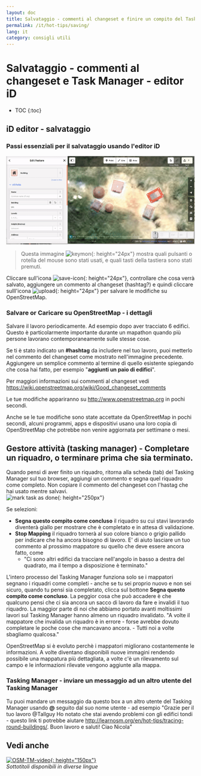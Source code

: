 ```yaml
---
layout: doc
title: Salvataggio - commenti al changeset e finire un compito del Task Manager e - editor iD
permalink: /it/hot-tips/saving/
lang: it
category: consigli utili
---
```


Salvataggio - commenti al changeset e Task Manager - editor iD
============

- TOC
{:toc}

iD editor - salvataggio
------------------

### Passi essenziali per il salvataggio usando l'editor iD ###

![saving][]

> Questa immagine ![keymon]{: height="24px"} mostra quali pulsanti o rotella del mouse sono stati usati, e quali tasti della tastiera sono stati premuti.  

Cliccare sull'icona ![save-icon]{: height="24px"}, controllare che cosa verrà salvato, aggiungere un commento al changeset (hashtag?) e quindi cliccare sulll'icona ![upload]{: height="24px"} per salvare le modifiche su OpenStreetMap.  

### Salvare or Caricare su OpenStreetMap - i dettagli ###

Salvare il lavoro periodicamente. Ad esempio dopo aver tracciato 6 edifici. Questo è particolarmente importante durante un mapathon quando più persone lavorano contemporaneamente sulle stesse cose.  

Se ti è stato indicato un **#hashtag** da includere nel tuo lavoro, puoi metterlo nel commento del changeset come mostrato nell'immagine precedente. Aggiungere un semplice commento al termine di quello esistente spiegando che cosa hai fatto, per esempio "**aggiunti un paio di edifici**".  

Per maggiori informazioni sui commenti al changeset vedi  <https://wiki.openstreetmap.org/wiki/Good_changeset_comments>  

Le tue modifiche appariranno su <http://www.openstreetmap.org> in pochi secondi.  

Anche se le tue modifiche sono state accettate da OpenStreetMap in pochi secondi, alcuni programmi, apps e dispositivi usano una loro copia di OpenStreetMap che potrebbe non venire aggiornata per settimane o mesi.  

Gestore attività (tasking manager) - Completare un riquadro, o terminare prima che sia terminato.  
-------------------------------------------------------------------

Quando pensi di aver finito un riquadro, ritorna alla scheda (tab) del Tasking Manager sul tuo browser, aggiungi un commento e segna quel riquadro come completo. Non copiare il commento del changeset con l'hastag che hai usato mentre salvavi.  
![mark task as done]{: height="250px"}  

Se selezioni:

- **Segna questo compito come concluso** il riquadro su cui stavi lavorando diventerà giallo per mostrare che è completato e in attesa di validazione.  
- **Stop Mapping** il riquadro tornerà al suo colore bianco o grigio pallido per indicare che ha ancora bisogno di lavoro. E' di aiuto lasciare un tuo commento al prossimo mappatore su quello che deve essere ancora fatto, come  
    - "Ci sono altri edifici da tracciare nell'angolo in basso a destra del quadrato, ma il tempo a disposizione è terminato."  

L'intero processo del Tasking Manager funziona solo se i mappatori segnano i riquadri come completi - anche se tu sei proprio nuovo e non sei sicuro, quando tu pensi sia completato, clicca sul bottone **Segna questo compito come concluso**. La peggior cosa che può accadere è che qualcuno pensi che ci sia ancora un sacco di lavoro da fare e invalidi il tuo riquadro. La maggior parte di noi che abbiamo portato avanti moltissimi lavori sul Tasking Manager hanno almeno un riquadro invalidato. "A volte il mappatore che invalida un riquadro è in errore - forse avrebbe dovuto completare le poche cose che mancavano ancora. - Tutti noi a volte sbagliamo qualcosa."  

OpenStreetMap si è evoluto perchè i mappatori migliorano costantemente le informazioni. A volte diventano disponibili nuove immagini rendendo possibile una mappatura più dettagliata, a volte c'è un rilevamento sul campo e le informazioni rilevate vengono aggiunte alla mappa.   

### Tasking Manager - inviare un messaggio ad un altro utente del Tasking Manager ###
Tu puoi mandare un messaggio da questo box a un altro utente del Tasking Manager usando **@** seguito dal suo nome utente - ad esempio "Grazie per il tuo lavoro @Tallguy Ho notato che stai avendo problemi con gli edifici tondi - questo link ti potrebbe aiutare http://learnosm.org/en/hot-tips/tracing-round-buildings/. Buon lavoro e saluti! Ciao Nicola"  

Vedi anche  
---------

[![OSM-TM-video]{: height="150px"}](https://www.youtube.com/watch?v=_feTGQXLf_M&list=PLb9506_-6FMHZ3nwn9heri3xjQKrSq1hN&index=9 "Humanitarian OpenStreetMap Team - Video formativi sul Gestore attività (tasking manager)")  
*Sottotitoli disponibili in diverse lingue*  



[saving]:/images/hot-tips/saving.gif
[keymon]:/images/hot-tips/keymon.png
[mark task as done]:/images/hot-tips/mark-task-as-done.png
[save-icon]: /images/beginner/save-icon.png "Save icon"
[upload]: /images/beginner/upload.png "Caricamento"
[arrow-up]: /images/arrow-up.png
[OSM-TM-video]: /images/hot-tips/OSM-TM-video.png "Humanitarian OpenStreetMap Team - Tasking Manager Video Tutorial"